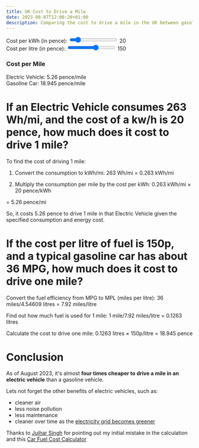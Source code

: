 ```yaml
---
title: UK Cost to Drive a Mile
date: 2023-08-07T12:00:20+01:00
description: Comparing the cost to drive a mile in the UK between gasoline and electric vehicles
---
```


<div>
    <label for="kwh">Cost per kWh (in pence): </label>
    <input type="range" id="kwh" min="0" max="150" step="1" value="20">
    <span id="kwhValue">20</span>
</div>

<div>
    <label for="litre">Cost per litre (in pence): </label>
    <input type="range" id="litre" min="0" max="250" step="1" value="150">
    <span id="litreValue">150</span>
</div>

<h3>Cost per Mile</h3>
<div>Electric Vehicle: <span id="evCost">5.26</span> pence/mile</div>
<div>Gasoline Car: <span id="gasolineCost">18.945</span> pence/mile</div>

<script>
    const kwhInput = document.getElementById('kwh');
    const litreInput = document.getElementById('litre');
    const kwhValue = document.getElementById('kwhValue');
    const litreValue = document.getElementById('litreValue');
    const evCost = document.getElementById('evCost');
    const gasolineCost = document.getElementById('gasolineCost');

    const EV_CONSUMPTION = 0.263; // kWh/mi
    const GASOLINE_EFFICIENCY = 7.92; // miles/litre

    kwhInput.addEventListener('input', updateValues);
    litreInput.addEventListener('input', updateValues);

    function updateValues() {
        kwhValue.textContent = kwhInput.value;
        litreValue.textContent = litreInput.value;

        evCost.textContent = (EV_CONSUMPTION * kwhInput.value).toFixed(2);
        gasolineCost.textContent = (1 / GASOLINE_EFFICIENCY * litreInput.value).toFixed(2);
    }

    updateValues();  // Call once to initialize

</script>



# If an Electric Vehicle consumes 263 Wh/mi, and the cost of a kw/h is 20 pence, how much does it cost to drive 1 mile?

To find the cost of driving 1 mile:

1. Convert the consumption to kWh/mi:
263 Wh/mi = 0.263 kWh/mi

2. Multiply the consumption per mile by the cost per kWh:
0.263 kWh/mi × 20 pence/kWh

= 5.26 pence/mi

So, it costs 5.26 pence to drive 1 mile in that Electric Vehicle given the specified consumption and energy cost.

# If the cost per litre of fuel is 150p, and a typical gasoline car has about 36 MPG, how much does it cost to drive one mile?

Convert the fuel efficiency from MPG to MPL (miles per litre):
36 miles/4.54609 litres = 7.92 miles/litre

Find out how much fuel is used for 1 mile:
1 mile/7.92 miles/litre = 0.1263 litres

Calculate the cost to drive one mile:
0.1263 litres × 150p/litre = 18.945 pence


# Conclusion

As of August 2023, it's almost **four times cheaper to drive a mile in an electric vehicle** than a gasoline vehicle.

Lets not forget the other benefits of electric vehicles, such as:
* cleaner air
* less noise pollution
* less maintenance
* cleaner over time as the [electricity grid becomes greener](https://grid.iamkate.com/)

Thanks to [Jujhar Singh](https://linkedin.com/in/jujhar) for pointing out my initial mistake in the calculation and this [Car Fuel Cost Calculator](https://www.fleetnews.co.uk/costs/fuel-cost-calculator/?FuelType=Unleaded&PencePerLitre=143.73&Mileage=1&ManufacturerId=30&Mpg=36)